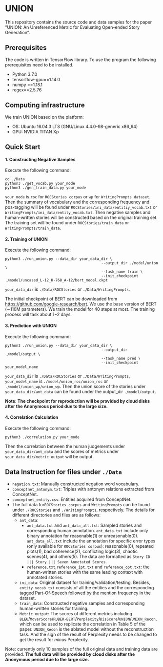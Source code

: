 # UNION

This repository contains the source code and data samples for the paper ”UNION: An Unreferenced Metric for Evaluating Open-ended Story Generation“.

## Prerequisites

The code is written in TensorFlow library. To use the program the following prerequisites need to be installed.

- Python 3.7.0
- tensorflow-gpu==1.14.0
- numpy ==1.18.1
- regex==2.5.76

## Computing infrastructure

We train UNION based on the platform: 

- OS: Ubuntu 16.04.3 LTS (GNU/Linux 4.4.0-98-generic x86_64)
- GPU: NVIDIA TITAN Xp



## Quick Start

#### 1. Constructing Negative Samples

Execute the following command: 

```shell
cd ./Data
python3 ./get_vocab.py your_mode
python3 ./gen_train_data.py your_mode
```

`your_mode` is `roc` for `ROCStories corpus` or  `wp` for `WritingPrompts dataset`. Then the summary of vocabulary and the corresponding frequency and pos-tagging will be found under `ROCStories/ini_data/entitiy_vocab.txt` or `WritingPrompts/ini_data/entity_vocab.txt`. Then negative samples and human-written stories will be constructed based on the original training set. The training set will be found under `ROCStories/train_data` or `WritingPrompts/train_data`.



#### 2. Training of UNION

Execute the following command: 

```shell
python3 ./run_union.py --data_dir your_data_dir \
											--output_dir ./model/union \
											--task_name train \
											--init_checkpoint ./model/uncased_L-12_H-768_A-12/bert_model.ckpt
```

`your_data_dir` is `./Data/ROCStories` or `./Data/WritingPrompts`.

The initial checkpoint of BERT can be downloaded from https://github.com/google-research/bert. We use the base version of BERT ($\sim$110M parameters). We train the model for 40 steps at most. The training process will task about 1~2 days. 



#### 3. Prediction with UNION

Execute the following command: 

```shell
python3 ./run_union.py --data_dir your_data_dir \
											--output_dir ./model/output \
											--task_name pred \
											--init_checkpoint your_model_name
```

`your_data_dir` is `./Data/ROCStories` or `./Data/WritingPrompts`, `your_model_name` is `./model/union_roc/union_roc` or `./model/union_wp/union_wp`. Then the union score of the stories under `your_data_dir/ant_data` can be found under the output_dir `./model/output`.

**Note: The checkpoint for reproduction will be provided by cloud disks after the Anonymous period due to the large size.**



#### 4. Correlation Calculation

Execute the following command: 

```shell
python3 ./correlation.py your_mode
```

Then the correlation between the human judgements under  `your_data_dir/ant_data` and the scores of metrics under `your_data_dir/metric_output` will be output.



## Data Instruction for files under `./Data`

- `negation.txt`: Manually constructed negation word vocabulary.
- `conceptnet_antonym.txt`: Triples with antonym relations extracted from ConceptNet.
- `conceptnet_entity.csv`: Entities acquired from ConceptNet.
- The full data for`ROCStories corpus` and  `WritingPrompts` can be found under `./ROCStories` and `./WritingPrompts`, respectively. The details for different directories and files are as follows:
  - `ant_data`:
    - `ant_data.txt` and `ant_data_all.txt`: Sampled stories and corresponding human annotation. `ant_data.txt` include only binary annotation for reasonable(1) or unreasonable(0). `ant_data_all.txt` include the annotation for specific error types (only available for `ROCStories corpus`): reasonable(0), repeated plots(1), bad coherence(2), conflicting logic(3), chaotic scenes(4), and others(5). The data are formatted as `Story ID ||| Story ||| Seven Annotated Scores`.
    - `reference.txt`,`reference_ipt.txt` and `reference_opt.txt`: the human-written stories with the same leading context with annotated stories.
  - `ini_data`: Original dataset for training/validation/testing. Besides,  `entity_vocab.txt` consists of all the entities and the corresponding tagged Part-Of-Speech followed by the mention frequency in the dataset.
  - `train_data`: Constructed negative samples and corresponding human-written stories for training.
  - `Metric output`: The scores of different metrics including `BLEU`/`MoverScore`/`RUBER-BERT`/`Perplexity`/`DisScore`/`UNION`/`UNION_Recon`, which can be used to replicate the correlation in Table 5 of the paper. `UNION_Recon` is the ablated model without the reconstruction task. And the sign of the result of Perplexity needs to be changed to get the result for *minus* Perplexity.

Note: currently only 10 samples of the full original data and training data are provided. **The full data will be provided by cloud disks after the Anonymous period due to the large size.**

